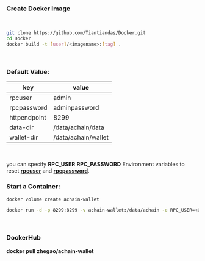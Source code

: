 ### Create Docker Image
<br>

```sh
git clone https://github.com/Tiantiandas/Docker.git
cd Docker
docker build -t [user]/<imagename>:[tag] .
```
<br>

### Default Value:

| key | value |
 -- | -- 
 rpcuser | admin 
 rpcpassword | adminpassword 
 httpendpoint | 8299 
 data-dir | /data/achain/data 
 wallet-dir | /data/achain/wallet 

<br>

you can specify **RPC_USER**  **RPC_PASSWORD** Environment variables to reset **<u>rpcuser</u>** and **<u>rpcpassword</u>**.
<br>

### Start a Container:

```sh
docker volume create achain-wallet

docker run -d -p 8299:8299 -v achain-wallet:/data/achain -e RPC_USER=<USER> -e RPC_NAME=<NAME> <IMAGE>
```
<br>

### DockerHub

**docker pull zhegao/achain-wallet**
